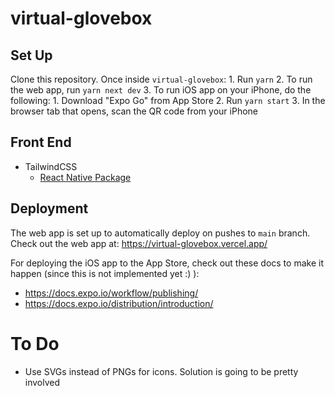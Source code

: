 # virtual-glovebox

## Set Up

Clone this repository. Once inside `virtual-glovebox`:
1\. Run `yarn`
2\. To run the web app, run `yarn next dev`
3\. To run iOS app on your iPhone, do the following:
    1\. Download "Expo Go" from App Store
    2\. Run `yarn start`
    3\. In the browser tab that opens, scan the QR code from your iPhone

## Front End

-   TailwindCSS
    -   [React Native Package](https://www.npmjs.com/package/react-native-tailwind)

## Deployment

The web app is set up to automatically deploy on pushes to `main` branch. Check out the web app at: <https://virtual-glovebox.vercel.app/>

For deploying the iOS app to the App Store, check out these docs to make it happen (since this is not implemented yet :) ):

-   <https://docs.expo.io/workflow/publishing/>
-   <https://docs.expo.io/distribution/introduction/>

# To Do

-   Use SVGs instead of PNGs for icons. Solution is going to be pretty involved
